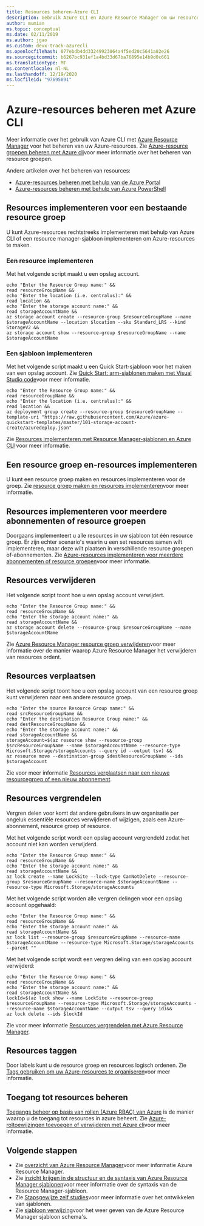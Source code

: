 ```yaml
---
title: Resources beheren-Azure CLI
description: Gebruik Azure CLI en Azure Resource Manager om uw resources te beheren. Laat zien hoe u resources implementeert en verwijdert.
author: mumian
ms.topic: conceptual
ms.date: 02/11/2019
ms.author: jgao
ms.custom: devx-track-azurecli
ms.openlocfilehash: 077ebdb4dd33249923064a4f5ed20c5641a82e26
ms.sourcegitcommit: b6267bc931ef1a4bd33d67ba76895e14b9d0c661
ms.translationtype: MT
ms.contentlocale: nl-NL
ms.lasthandoff: 12/19/2020
ms.locfileid: "97695891"
---
```

# <a name="manage-azure-resources-by-using-azure-cli"></a>Azure-resources beheren met Azure CLI

Meer informatie over het gebruik van Azure CLI met [Azure Resource Manager](overview.md) voor het beheren van uw Azure-resources. Zie [Azure-resource groepen beheren met Azure cli](manage-resource-groups-cli.md)voor meer informatie over het beheren van resource groepen.

Andere artikelen over het beheren van resources:

- [Azure-resources beheren met behulp van de Azure Portal](manage-resources-portal.md)
- [Azure-resources beheren met behulp van Azure PowerShell](manage-resources-powershell.md)

## <a name="deploy-resources-to-an-existing-resource-group"></a>Resources implementeren voor een bestaande resource groep

U kunt Azure-resources rechtstreeks implementeren met behulp van Azure CLI of een resource manager-sjabloon implementeren om Azure-resources te maken.

### <a name="deploy-a-resource"></a>Een resource implementeren

Met het volgende script maakt u een opslag account.

```azurecli-interactive
echo "Enter the Resource Group name:" &&
read resourceGroupName &&
echo "Enter the location (i.e. centralus):" &&
read location &&
echo "Enter the storage account name:" &&
read storageAccountName &&
az storage account create --resource-group $resourceGroupName --name $storageAccountName --location $location --sku Standard_LRS --kind StorageV2 &&
az storage account show --resource-group $resourceGroupName --name $storageAccountName 
```

### <a name="deploy-a-template"></a>Een sjabloon implementeren

Met het volgende script maakt u een Quick Start-sjabloon voor het maken van een opslag account. Zie [Quick Start: arm-sjablonen maken met Visual Studio code](../templates/quickstart-create-templates-use-visual-studio-code.md?tabs=PowerShell)voor meer informatie.

```azurecli-interactive
echo "Enter the Resource Group name:" &&
read resourceGroupName &&
echo "Enter the location (i.e. centralus):" &&
read location &&
az deployment group create --resource-group $resourceGroupName --template-uri "https://raw.githubusercontent.com/Azure/azure-quickstart-templates/master/101-storage-account-create/azuredeploy.json"
```

Zie [Resources implementeren met Resource Manager-sjablonen en Azure CLI](../templates/deploy-cli.md) voor meer informatie.

## <a name="deploy-a-resource-group-and-resources"></a>Een resource groep en-resources implementeren

U kunt een resource groep maken en resources implementeren voor de groep. Zie [resource groep maken en resources implementeren](../templates/deploy-to-subscription.md#resource-groups)voor meer informatie.

## <a name="deploy-resources-to-multiple-subscriptions-or-resource-groups"></a>Resources implementeren voor meerdere abonnementen of resource groepen

Doorgaans implementeert u alle resources in uw sjabloon tot één resource groep. Er zijn echter scenario's waarin u een set resources samen wilt implementeren, maar deze wilt plaatsen in verschillende resource groepen of-abonnementen. Zie [Azure-resources implementeren voor meerdere abonnementen of resource groepen](../templates/deploy-to-resource-group.md)voor meer informatie.

## <a name="delete-resources"></a>Resources verwijderen

Het volgende script toont hoe u een opslag account verwijdert.

```azurecli-interactive
echo "Enter the Resource Group name:" &&
read resourceGroupName &&
echo "Enter the storage account name:" &&
read storageAccountName &&
az storage account delete --resource-group $resourceGroupName --name $storageAccountName 
```

Zie [Azure Resource Manager resource groep verwijderen](delete-resource-group.md)voor meer informatie over de manier waarop Azure Resource Manager het verwijderen van resources ordent.

## <a name="move-resources"></a>Resources verplaatsen

Het volgende script toont hoe u een opslag account van een resource groep kunt verwijderen naar een andere resource groep.

```azurecli-interactive
echo "Enter the source Resource Group name:" &&
read srcResourceGroupName &&
echo "Enter the destination Resource Group name:" &&
read destResourceGroupName &&
echo "Enter the storage account name:" &&
read storageAccountName &&
storageAccount=$(az resource show --resource-group $srcResourceGroupName --name $storageAccountName --resource-type Microsoft.Storage/storageAccounts --query id --output tsv) &&
az resource move --destination-group $destResourceGroupName --ids $storageAccount
```

Zie voor meer informatie [Resources verplaatsen naar een nieuwe resourcegroep of een nieuw abonnement](move-resource-group-and-subscription.md).

## <a name="lock-resources"></a>Resources vergrendelen

Vergren delen voor komt dat andere gebruikers in uw organisatie per ongeluk essentiële resources verwijderen of wijzigen, zoals een Azure-abonnement, resource groep of resource. 

Met het volgende script wordt een opslag account vergrendeld zodat het account niet kan worden verwijderd.

```azurecli-interactive
echo "Enter the Resource Group name:" &&
read resourceGroupName &&
echo "Enter the storage account name:" &&
read storageAccountName &&
az lock create --name LockSite --lock-type CanNotDelete --resource-group $resourceGroupName --resource-name $storageAccountName --resource-type Microsoft.Storage/storageAccounts 
```

Met het volgende script worden alle vergren delingen voor een opslag account opgehaald:

```azurecli-interactive
echo "Enter the Resource Group name:" &&
read resourceGroupName &&
echo "Enter the storage account name:" &&
read storageAccountName &&
az lock list --resource-group $resourceGroupName --resource-name $storageAccountName --resource-type Microsoft.Storage/storageAccounts --parent ""
```

Met het volgende script wordt een vergren deling van een opslag account verwijderd:

```azurecli-interactive
echo "Enter the Resource Group name:" &&
read resourceGroupName &&
echo "Enter the storage account name:" &&
read storageAccountName &&
lockId=$(az lock show --name LockSite --resource-group $resourceGroupName --resource-type Microsoft.Storage/storageAccounts --resource-name $storageAccountName --output tsv --query id)&&
az lock delete --ids $lockId
```

Zie voor meer informatie [Resources vergrendelen met Azure Resource Manager](lock-resources.md).

## <a name="tag-resources"></a>Resources taggen

Door labels kunt u de resource groep en resources logisch ordenen. Zie [Tags gebruiken om uw Azure-resources te organiseren](tag-resources.md#azure-cli)voor meer informatie.

## <a name="manage-access-to-resources"></a>Toegang tot resources beheren

[Toegangs beheer op basis van rollen (Azure RBAC) van Azure](../../role-based-access-control/overview.md) is de manier waarop u de toegang tot resources in azure beheert. Zie [Azure-roltoewijzingen toevoegen of verwijderen met Azure cli](../../role-based-access-control/role-assignments-cli.md)voor meer informatie.

## <a name="next-steps"></a>Volgende stappen

- Zie [overzicht van Azure Resource Manager](overview.md)voor meer informatie Azure Resource Manager.
- Zie [inzicht krijgen in de structuur en de syntaxis van Azure Resource Manager sjablonen](../templates/template-syntax.md)voor meer informatie over de syntaxis van de Resource Manager-sjabloon.
- Zie [Stapsgewijze zelf studies](../index.yml)voor meer informatie over het ontwikkelen van sjablonen.
- Zie [sjabloon verwijzing](/azure/templates/)voor het weer geven van de Azure Resource Manager sjabloon schema's.